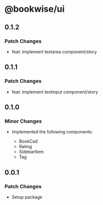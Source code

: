# @bookwise/ui

## 0.1.2

### Patch Changes

- feat: Implement textarea component/story

## 0.1.1

### Patch Changes

- feat: Implement textinput component/story

## 0.1.0

### Minor Changes

- Implemented the following components:

  - BookCad
  - Rating
  - SidebarItem
  - Tag

## 0.0.1

### Patch Changes

- Setup package

